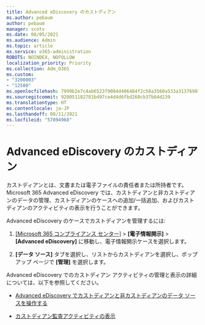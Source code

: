 ```yaml
---
title: Advanced eDiscovery のカストディアン
ms.author: pebaum
author: pebaum
manager: scotv
ms.date: 08/05/2021
ms.audience: Admin
ms.topic: article
ms.service: o365-administration
ROBOTS: NOINDEX, NOFOLLOW
localization_priority: Priority
ms.collection: Adm_O365
ms.custom:
- "3200003"
- "12580"
ms.openlocfilehash: 7999b2e7c4ab6523f9084d406484f2c58a3560a533a3137698f07a18c58d46f4
ms.sourcegitcommit: 920051182781bd97ce4d4d6fbd268cb37b84d239
ms.translationtype: HT
ms.contentlocale: ja-JP
ms.lasthandoff: 08/11/2021
ms.locfileid: "57894968"
---
```

# <a name="custodians-in-advanced-ediscovery"></a>Advanced eDiscovery のカストディアン

カストディアンとは、文書または電子ファイルの責任者または所持者です。 Microsoft 365 Advanced eDiscovery では、カストディアンと非カストディアンのデータの管理、カストディアンのケースへの追加/一括追加、およびカストディアンのアクティビティの表示を行うことができます。

Advanced eDiscovery のケースでカストディアンを管理するには:

1. [[Microsoft 365 コンプライアンス センター]](https://compliance.microsoft.com/) > **[電子情報開示]** > **[Advanced eDiscovery]** に移動し、電子情報開示ケースを選択します。

1. **[データ ソース]** タブを選択し、リストからカストディアンを選択し、ポップアップ ページで **[管理]** を選択します。

Advanced eDiscovery でのカストディアン アクティビティの管理と表示の詳細については、以下を参照してください。

- [Advanced eDiscovery でカストディアンと非カストディアンのデータ ソースを操作する](https://docs.microsoft.com/microsoft-365/compliance/managing-custodians)

- [カストディアン監査アクティビティの表示](https://docs.microsoft.com/microsoft-365/compliance/view-custodian-activity)
